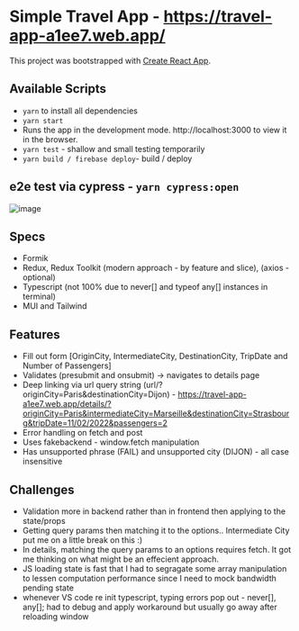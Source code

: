 # Simple Travel App - https://travel-app-a1ee7.web.app/
This project was bootstrapped with [Create React App](https://github.com/facebook/create-react-app).

## Available Scripts
- `yarn` to install all dependencies
- `yarn start`
- Runs the app in the development mode. http://localhost:3000 to view it in the browser.
- `yarn test` - shallow and small testing temporarily
- `yarn build / firebase deploy`- build / deploy

## e2e test via cypress - `yarn cypress:open`
![image](https://user-images.githubusercontent.com/8097415/199290435-3da57dce-bf4d-4d60-b0b0-42138222df75.png)


## Specs
- Formik
- Redux, Redux Toolkit (modern approach - by feature and slice), (axios -optional)
- Typescript (not 100% due to never[] and typeof any[] instances in terminal)
- MUI and Tailwind

## Features
- Fill out form [OriginCity, IntermediateCity, DestinationCity, TripDate and Number of Passengers]
- Validates (presubmit and onsubmit) -> navigates to details page
- Deep linking via url query string (url/?originCity=Paris&destinationCity=Dijon) - https://travel-app-a1ee7.web.app/details/?originCity=Paris&intermediateCity=Marseille&destinationCity=Strasbourg&tripDate=11/02/2022&passengers=2
- Error handling on fetch and post
- Uses fakebackend - window.fetch manipulation
- Has unsupported phrase (FAIL) and unsupported city (DIJON) - all case insensitive

## Challenges
- Validation more in backend rather than in frontend then applying to the state/props
- Getting query params then matching it to the options.. Intermediate City put me on a little break on this :)
- In details, matching the query params to an options requires fetch. It got me thinking on what might be an effecient approach.
- JS loading state is fast that I had to segragate some array manipulation to lessen computation performance since I need to mock bandwidth pending state
- whenever VS code re init typescript, typing errors pop out - never[], any[]; had to debug and apply workaround but usually go away after reloading window 


